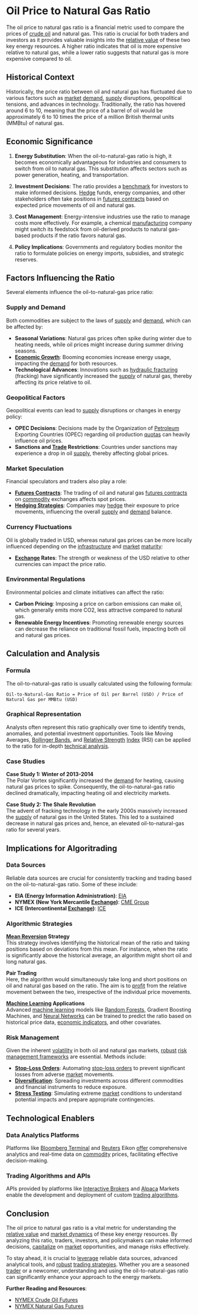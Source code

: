 # Oil Price to Natural Gas Ratio

The oil price to natural gas ratio is a financial metric used to compare the prices of [crude oil](../c/crude_oil.md) and natural gas. This ratio is crucial for both traders and investors as it provides valuable insights into the [relative value](../r/relative_value.md) of these two key energy resources. A higher ratio indicates that oil is more expensive relative to natural gas, while a lower ratio suggests that natural gas is more expensive compared to oil.

## Historical Context

Historically, the price ratio between oil and natural gas has fluctuated due to various factors such as [market](../m/market.md) [demand](../d/demand.md), [supply](../s/supply.md) disruptions, geopolitical tensions, and advances in technology. Traditionally, the ratio has hovered around 6 to 10, meaning that the price of a barrel of oil would be approximately 6 to 10 times the price of a million British thermal units (MMBtu) of natural gas.

## Economic Significance

1. **Energy Substitution**: When the oil-to-natural-gas ratio is high, it becomes economically advantageous for industries and consumers to switch from oil to natural gas. This substitution affects sectors such as power generation, heating, and transportation.

2. **Investment Decisions**: The ratio provides a [benchmark](../b/benchmark.md) for investors to make informed decisions. [Hedge](../h/hedge.md) funds, energy companies, and other stakeholders often take positions in [futures contracts](../f/futures_contracts.md) based on expected price movements of oil and natural gas.

3. **Cost Management**: Energy-intensive industries use the ratio to manage costs more effectively. For example, a chemical [manufacturing](../m/manufacturing.md) company might switch its feedstock from oil-derived products to natural gas-based products if the ratio favors natural gas.

4. **Policy Implications**: Governments and regulatory bodies monitor the ratio to formulate policies on energy imports, subsidies, and strategic reserves.

## Factors Influencing the Ratio

Several elements influence the oil-to-natural-gas price ratio:

### Supply and Demand

Both commodities are subject to the laws of [supply](../s/supply.md) and [demand](../d/demand.md), which can be affected by:

- **Seasonal Variations**: Natural gas prices often spike during winter due to heating needs, while oil prices might increase during summer driving seasons.
- **[Economic Growth](../e/economic_growth.md)**: Booming economies increase energy usage, impacting the [demand](../d/demand.md) for both resources.
- **Technological Advances**: Innovations such as [hydraulic fracturing](../h/hydraulic_fracturing.md) (fracking) have significantly increased the [supply](../s/supply.md) of natural gas, thereby affecting its price relative to oil.

### Geopolitical Factors

Geopolitical events can lead to [supply](../s/supply.md) disruptions or changes in energy policy:

- **OPEC Decisions**: Decisions made by the Organization of [Petroleum](../p/petroleum.md) Exporting Countries (OPEC) regarding oil production [quotas](../q/quota.md) can heavily influence oil prices.
- **Sanctions and [Trade](../t/trade.md) Restrictions**: Countries under sanctions may experience a drop in oil [supply](../s/supply.md), thereby affecting global prices.

### Market Speculation

Financial speculators and traders also play a role:

- **[Futures Contracts](../f/futures_contracts.md)**: The trading of oil and natural gas [futures contracts](../f/futures_contracts.md) on [commodity](../c/commodity.md) exchanges affects spot prices.
- **[Hedging Strategies](../h/hedging_strategies.md)**: Companies may [hedge](../h/hedge.md) their exposure to price movements, influencing the overall [supply](../s/supply.md) and [demand](../d/demand.md) balance.

### Currency Fluctuations

Oil is globally traded in USD, whereas natural gas prices can be more locally influenced depending on the [infrastructure](../i/infrastructure.md) and [market](../m/market.md) [maturity](../m/maturity.md):

- **[Exchange](../e/exchange.md) Rates**: The strength or weakness of the USD relative to other currencies can impact the price ratio.

### Environmental Regulations

Environmental policies and climate initiatives can affect the ratio:

- **Carbon Pricing**: Imposing a price on carbon emissions can make oil, which generally emits more CO2, less attractive compared to natural gas.
- **Renewable Energy Incentives**: Promoting renewable energy sources can decrease the reliance on traditional fossil fuels, impacting both oil and natural gas prices.

## Calculation and Analysis

### Formula

The oil-to-natural-gas ratio is usually calculated using the following formula:

```plaintext
Oil-to-Natural-Gas Ratio = Price of Oil per Barrel (USD) / Price of Natural Gas per MMBtu (USD)
```

### Graphical Representation

Analysts often represent this ratio graphically over time to identify trends, anomalies, and potential investment opportunities. Tools like Moving Averages, [Bollinger Bands](../b/bollinger_band.md), and [Relative Strength](../r/relative_strength.md) [Index](../i/index_instrument.md) (RSI) can be applied to the ratio for in-depth [technical analysis](../t/technical_analysis.md).

### Case Studies

**Case Study 1: Winter of 2013-2014**  
The Polar Vortex significantly increased the [demand](../d/demand.md) for heating, causing natural gas prices to spike. Consequently, the oil-to-natural-gas ratio declined dramatically, impacting heating oil and electricity markets.

**Case Study 2: The Shale Revolution**  
The advent of fracking technology in the early 2000s massively increased the [supply](../s/supply.md) of natural gas in the United States. This led to a sustained decrease in natural gas prices and, hence, an elevated oil-to-natural-gas ratio for several years.

## Implications for Algoritrading

### Data Sources

Reliable data sources are crucial for consistently tracking and trading based on the oil-to-natural-gas ratio. Some of these include:

- **EIA (Energy Information Administration)**: [EIA](https://www.eia.gov/)
- **NYMEX (New York Mercantile [Exchange](../e/exchange.md))**: [CME Group](https://www.cmegroup.com/markets/energy.html)
- **ICE (Intercontinental [Exchange](../e/exchange.md))**: [ICE](https://www.theice.com/marketdata/reports/158)

### Algorithmic Strategies

**[Mean Reversion](../m/mean_reversion.md) Strategy**  
This strategy involves identifying the historical mean of the ratio and taking positions based on deviations from this mean. For instance, when the ratio is significantly above the historical average, an algorithm might short oil and long natural gas.

**Pair Trading**  
Here, the algorithm would simultaneously take long and short positions on oil and natural gas based on the ratio. The aim is to [profit](../p/profit.md) from the relative movement between the two, irrespective of the individual price movements.

**[Machine Learning](../m/machine_learning.md) Applications**  
Advanced [machine learning](../m/machine_learning.md) models like [Random Forests](../r/random_forests_in_trading.md), Gradient Boosting Machines, and [Neural Networks](../n/neural_networks_in_trading.md) can be trained to predict the ratio based on historical price data, [economic indicators](../e/economic_indicators.md), and other covariates.

### Risk Management

Given the inherent [volatility](../v/volatility.md) in both oil and natural gas markets, [robust](../r/robust.md) [risk management frameworks](../r/risk_management_frameworks.md) are essential. Methods include:

- **[Stop-Loss Orders](../s/stop-loss_orders.md)**: Automating [stop-loss orders](../s/stop-loss_orders.md) to prevent significant losses from adverse [market](../m/market.md) movements.
- **[Diversification](../d/diversification.md)**: Spreading investments across different commodities and financial instruments to reduce exposure.
- **[Stress Testing](../s/stress_testing.md)**: Simulating extreme [market](../m/market.md) conditions to understand potential impacts and prepare appropriate contingencies.

## Technological Enablers

### Data Analytics Platforms

Platforms like [Bloomberg Terminal](../b/bloomberg_terminal.md) and [Reuters](../r/reuters.md) Eikon [offer](../o/offer.md) comprehensive analytics and real-time data on [commodity](../c/commodity.md) prices, facilitating effective decision-making.

### Trading Algorithms and APIs

APIs provided by platforms like [Interactive Brokers](../i/interactive_brokers.md) and [Alpaca](../a/alpaca.md) Markets enable the development and deployment of custom [trading algorithms](../t/trading_algorithms.md).

## Conclusion

The oil price to natural gas ratio is a vital metric for understanding the [relative value](../r/relative_value.md) and [market dynamics](../m/market_dynamics.md) of these key energy resources. By analyzing this ratio, traders, investors, and policymakers can make informed decisions, [capitalize](../c/capitalize.md) on [market](../m/market.md) opportunities, and manage risks effectively.

To stay ahead, it is crucial to [leverage](../l/leverage.md) reliable data sources, advanced analytical tools, and [robust](../r/robust.md) [trading strategies](../t/trading_strategies.md). Whether you are a seasoned [trader](../t/trader.md) or a newcomer, understanding and using the oil-to-natural-gas ratio can significantly enhance your approach to the energy markets.

**Further Reading and Resources**:
- [NYMEX Crude Oil Futures](https://www.cmegroup.com/trading/energy/crude-oil/light-sweet-crude.html)
- [NYMEX Natural Gas Futures](https://www.cmegroup.com/trading/energy/natural-gas/natural-gas.html)